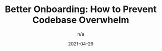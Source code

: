 ---
author: n/a
date: 2021-04-29
layout: post.njk
publisher: sourcegraph
tags:
  - article
  - onboarding
  - meta
target_url: https://about.sourcegraph.com/blog/better-onboarding-how-to-prevent-codebase-overwhelm/
title: "Better Onboarding: How to Prevent Codebase Overwhelm"
---